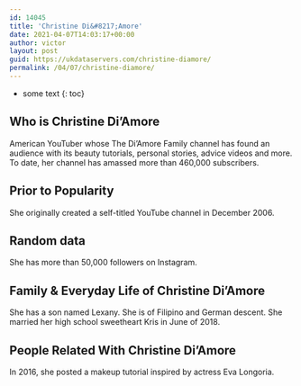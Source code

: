 ```yaml
---
id: 14045
title: 'Christine Di&#8217;Amore'
date: 2021-04-07T14:03:17+00:00
author: victor
layout: post
guid: https://ukdataservers.com/christine-diamore/
permalink: /04/07/christine-diamore/
---
```


* some text
{: toc}


## Who is Christine Di&#8217;Amore



American YouTuber whose The Di&#8217;Amore Family channel has found an audience with its beauty tutorials, personal stories, advice videos and more. To date, her channel has amassed more than 460,000 subscribers. 

                
                
                
## Prior to Popularity



She originally created a self-titled YouTube channel in December 2006.

                
                
                
## Random data



She has more than 50,000 followers on Instagram.

                
                
                
## Family & Everyday Life of Christine Di&#8217;Amore



She has a son named Lexany. She is of Filipino and German descent. She married her high school sweetheart Kris in June of 2018. 

                
                
                
## People Related With Christine Di&#8217;Amore



In 2016, she posted a makeup tutorial inspired by actress Eva Longoria.

                
              
            
          
          
          